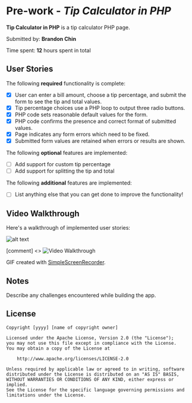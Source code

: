 # Pre-work - *Tip Calculator in PHP*

**Tip Calculator in PHP** is a tip calculator PHP page.

Submitted by: **Brandon Chin**

Time spent: **12** hours spent in total

## User Stories

The following **required** functionality is complete:
* [x] User can enter a bill amount, choose a tip percentage, and submit the form to see the tip and total values.
* [x] Tip percentage choices use a PHP loop to output three radio buttons.
* [x] PHP code sets reasonable default values for the form.
* [x] PHP code confirms the presence and correct format of submitted values.
* [x] Page indicates any form errors which need to be fixed.
* [x] Submitted form values are retained when errors or results are shown.

The following **optional** features are implemented:
* [ ] Add support for custom tip percentage
* [ ] Add support for splitting the tip and total

The following **additional** features are implemented:

* [ ] List anything else that you can get done to improve the functionality!

## Video Walkthrough

Here's a walkthrough of implemented user stories:

![alt text](https://github.com/brandonmchin/CodePath/tip_calculator_demo.gif "Video Walkthrough")

[comment] <> <img src='' title='Video Walkthrough' width='' alt='Video Walkthrough' />

GIF created with [SimpleScreenRecorder](http://www.maartenbaert.be/simplescreenrecorder/).

## Notes

Describe any challenges encountered while building the app.

## License

    Copyright [yyyy] [name of copyright owner]

    Licensed under the Apache License, Version 2.0 (the "License");
    you may not use this file except in compliance with the License.
    You may obtain a copy of the License at

        http://www.apache.org/licenses/LICENSE-2.0

    Unless required by applicable law or agreed to in writing, software
    distributed under the License is distributed on an "AS IS" BASIS,
    WITHOUT WARRANTIES OR CONDITIONS OF ANY KIND, either express or implied.
    See the License for the specific language governing permissions and
    limitations under the License.
